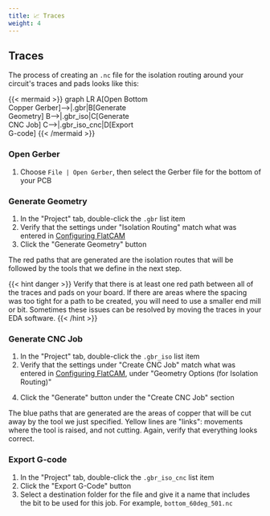 ```yaml
---
title: 📈 Traces
weight: 4
---
```


## Traces

The process of creating an `.nc` file for the isolation routing around your circuit's traces and pads looks like this:

{{< mermaid >}}
graph LR
    A[Open Bottom<br>Copper Gerber]-->|.gbr|B[Generate<br>Geometry]
    B-->|.gbr_iso|C[Generate<br>CNC Job]
    C-->|.gbr_iso_cnc|D[Export<br>G-code]
{{< /mermaid >}}

### Open Gerber

1. Choose `File | Open Gerber`, then select the Gerber file for the bottom of your PCB

### Generate Geometry

1. In the "Project" tab, double-click the `.gbr` list item
2. Verify that the settings under "Isolation Routing" match what was entered in [Configuring FlatCAM](../../flatcam/configuring)
3. Click the "Generate Geometry" button

The red paths that are generated are the isolation routes that will be followed by the tools that we define in the next step.

{{< hint danger >}}
Verify that there is at least one red path between all of the traces and pads on your board. If there are areas where the spacing was too tight for a path to be created, you will need to use a smaller end mill or bit. Sometimes these issues can be resolved by moving the traces in your EDA software.
{{< /hint >}}

### Generate CNC Job

1. In the "Project" tab, double-click the `.gbr_iso` list item
2. Verify that the settings under "Create CNC Job" match what was entered in [Configuring FlatCAM](../../flatcam/configuring), under "Geometry Options (for Isolation Routing)"
<!-- 3. Tick the "Multi-Depth" checkbox and set "Depth/pass" to half of the "Cut Z" value. (.05008 in our case.) This will require two passes for each of the cuts, which can make the job easier on the machine and the bit. -->
4. Click the "Generate" button under the "Create CNC Job" section

The blue paths that are generated are the areas of copper that will be cut away by the tool we just specified. Yellow lines are "links": movements where the tool is raised, and not cutting. Again, verify that everything looks correct.

### Export G-code

1. In the "Project" tab, double-click the `.gbr_iso_cnc` list item
2. Click the "Export G-Code" button
3. Select a destination folder for the file and give it a name that includes the bit to be used for this job. For example, `bottom_60deg_501.nc`
